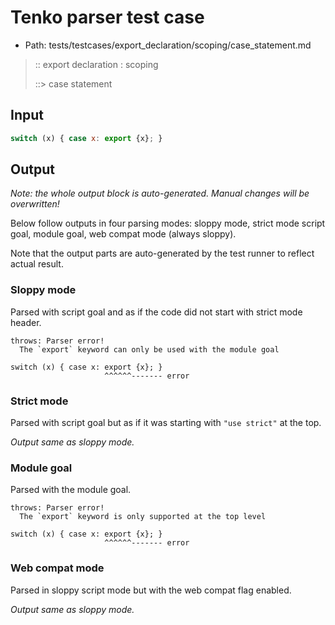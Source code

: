 # Tenko parser test case

- Path: tests/testcases/export_declaration/scoping/case_statement.md

> :: export declaration : scoping
>
> ::> case statement

## Input

`````js
switch (x) { case x: export {x}; }
`````

## Output

_Note: the whole output block is auto-generated. Manual changes will be overwritten!_

Below follow outputs in four parsing modes: sloppy mode, strict mode script goal, module goal, web compat mode (always sloppy).

Note that the output parts are auto-generated by the test runner to reflect actual result.

### Sloppy mode

Parsed with script goal and as if the code did not start with strict mode header.

`````
throws: Parser error!
  The `export` keyword can only be used with the module goal

switch (x) { case x: export {x}; }
                     ^^^^^^------- error
`````

### Strict mode

Parsed with script goal but as if it was starting with `"use strict"` at the top.

_Output same as sloppy mode._

### Module goal

Parsed with the module goal.

`````
throws: Parser error!
  The `export` keyword is only supported at the top level

switch (x) { case x: export {x}; }
                     ^^^^^^------- error
`````


### Web compat mode

Parsed in sloppy script mode but with the web compat flag enabled.

_Output same as sloppy mode._
